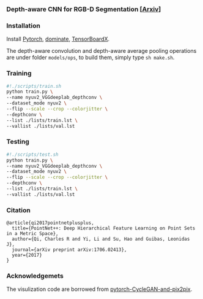 ### Depth-aware CNN for RGB-D Segmentation [<a href="https://arxiv.org/pdf/1706.02413.pdf">Arxiv</a>]

### Installation
Install <a href="http://pytorch.org/">Pytorch</a>, <a href="https://github.com/Knio/dominate">dominate</a>, <a href="https://github.com/lanpa/tensorboard-pytorch">TensorBoardX</a>.

The depth-aware convolution and depth-aware average pooling operations are under folder `models/ops`, to build them, simply type `sh make.sh`.

### Training

```bash
#!./scripts/train.sh
python train.py \
--name nyuv2_VGGdeeplab_depthconv \
--dataset_mode nyuv2 \
--flip --scale --crop --colorjitter \
--depthconv \
--list ./lists/train.lst \
--vallist ./lists/val.lst
```

### Testing 

```bash
#!./scripts/test.sh
python train.py \
--name nyuv2_VGGdeeplab_depthconv \
--dataset_mode nyuv2 \
--flip --scale --crop --colorjitter \
--depthconv \
--list ./lists/train.lst \
--vallist ./lists/val.lst
```

### Citation

	@article{qi2017pointnetplusplus,
	  title={PointNet++: Deep Hierarchical Feature Learning on Point Sets in a Metric Space},
	  author={Qi, Charles R and Yi, Li and Su, Hao and Guibas, Leonidas J},
	  journal={arXiv preprint arXiv:1706.02413},
	  year={2017}
	}

### Acknowledgemets

The visulization code are borrowed from [pytorch-CycleGAN-and-pix2pix](https://github.com/junyanz/pytorch-CycleGAN-and-pix2pix).
